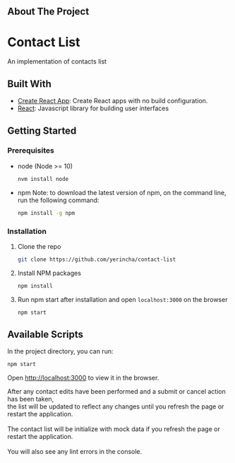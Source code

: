 
<!-- ABOUT THE PROJECT -->
## About The Project

# Contact List

An implementation of contacts list


## Built With
* [Create React App](https://github.com/facebook/create-react-app): Create React apps with no build configuration.
* [React](https://reactjs.org/): Javascript library for building user interfaces 

## Getting Started

### Prerequisites

* node (Node >= 10)
  ```sh
  nvm install node
  ```
  
* npm 
  Note: to download the latest version of npm, on the command line, run the following command:
  ```sh
  npm install -g npm
  ```

### Installation

1. Clone the repo
   ```sh
   git clone https://github.com/yerincha/contact-list
   ```
2. Install NPM packages
   ```sh
   npm install
   ```
3. Run npm start after installation and open `localhost:3000` on the browser
   ```sh
   npm start
   ```

## Available Scripts

In the project directory, you can run:

```sh
npm start
```

Open [http://localhost:3000](http://localhost:3000) to view it in the browser.

After any contact edits have been performed and a submit or cancel action has been taken, <br />
the list will be updated to reflect any changes until you refresh the page or restart the application.<br /><br />
The contact list will be initialize with mock data if you refresh the page or restart the application.<br /><br />
You will also see any lint errors in the console.
